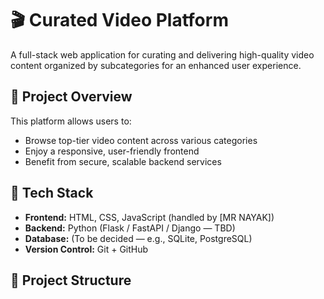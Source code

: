 # 🎬 Curated Video Platform

A full-stack web application for curating and delivering high-quality video content organized by subcategories for an enhanced user experience.

## 📌 Project Overview

This platform allows users to:
- Browse top-tier video content across various categories
- Enjoy a responsive, user-friendly frontend
- Benefit from secure, scalable backend services

## 🚧 Tech Stack

- **Frontend:** HTML, CSS, JavaScript (handled by [MR NAYAK])
- **Backend:** Python (Flask / FastAPI / Django — TBD)
- **Database:** (To be decided — e.g., SQLite, PostgreSQL)
- **Version Control:** Git + GitHub

## 📁 Project Structure

